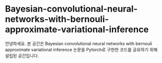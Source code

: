 # Bayesian-convolutional-neural-networks-with-bernouli-approximate-variational-inference
안녕하세요. 본 공간은 Bayesian convolutional neural networks with bernouli approximate variational inference 논문을 Pytorch로 구현한 코드를 공유하기 위해 설립된 공간입니다.
